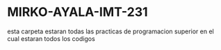 # MIRKO-AYALA-IMT-231
esta carpeta estaran todas las practicas de programacion superior
en el cual estaran todos los codigos 
